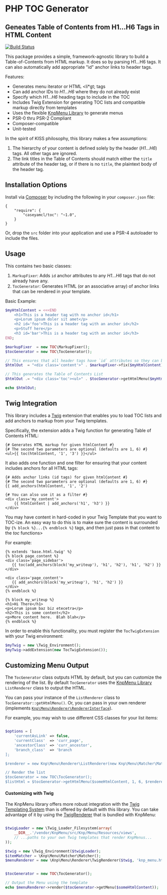 PHP TOC Generator
=================

Geneates Table of Contents from H1...H6 Tags in HTML Content
------------------------------------------------------------

[![Build Status](https://travis-ci.org/caseyamcl/toc)](https://travis-ci.org/caseyamcl/toc.png)

This package provides a simple, framework-agnostic library to build
a Table-of-Contents from HTML markup.  It does so by parsing H1...H6
tags.  It can also automatically add appropriate "id" anchor links to header tags.

Features:
* Generates menu iterator or HTML &lt;li*gt; tags
* Can add anchor IDs to *H1*...*H6* where they do not already exist
* Specify which *H1*...*H6* heading tags to include in the TOC
* Includes Twig Extension for generating TOC lists and compatible markup directly from templates
* Uses the flexible [KnpMenu Library](https://github.com/KnpLabs/KnpMenu) to generate menus
* PSR-0 thru PSR-2 Compliant
* Composer-compatible
* Unit-tested

In the spirit of KISS philosophy, this library makes a few assumptions:

1. The hierarchy of your content is defined solely by the header (*H1*...*H6*) tags.  All other tags
   are ignored.
2. The link titles in the Table of Contents should match either the `title` attribute of the header tag,
   or if there is no `title`, the plaintext body of the header tag.

Installation Options
--------------------
Install via [Composer](http://getcomposer.org/) by including the following in your `composer.json` file: 
 
    {
        "require": {
            "caseyamcl/toc": "~1.0",
        }
    }

Or, drop the `src` folder into your application and use a PSR-4 autoloader to include the files.


Usage
-----
This contains two basic classes:

1. `MarkupFixer`: Adds `id` anchor attributes to any *H1*...*H6* tags that do not already have any.
2. `TocGenerator`: Generates HTML (or an associative array) of anchor links that can be rendered in your template.

Basic Example:

```php
$myHtmlContent = <<<END
    <h1>This is a header tag with no anchor id</h1>
    <p>Lorum ipsum doler sit amet</p>
    <h2 id='foo'>This is a header tag with an anchor id</h2>
    <p>Stuff here</p>
    <h3 id='bar'>This is a header tag with an anchor id</h3>
END;

$markupFixer  = new TOC\MarkupFixer();
$tocGenerator = new TOC\TocGenerator();

// This ensures that all header tags have `id` attributes so they can be used as anchors
$htmlOut  = "<div class='content'>" . $markupFixer->fix($myHtmlContent) . "</div>";

// This generates the Table of Contents List
$htmlOut .= "<div class='toc'><ul>" . $tocGenerator->getHtmlMenu($myHtmlContent) . "</ul></div>";

echo $htmlOut;
```

Twig Integration
----------------
This library includes a [Twig](http://twig.sensiolabs.org) extension that enables you to load
TOC lists and add anchors to markup from your Twig templates.

Specifically, the extension adds a Twig function for generating Table of Contents HTML:

```twig
{# Generates HTML markup for given htmlContent #}
{# The second two parameters are optional (defaults are 1, 6) #}
<ul>{{ toc(htmlContent, '1', '3') }}</ul>
```

It also adds one function and one filter for ensuring that your content includes anchors for 
all HTML tags:

```twig
{# Adds anchor links (id tags) for given htmlContent #}
{# The second two parameters are optional (defaults are 1, 6) #}
{{ add_anchors(htmlContent, '1', '2')

{# You can also use it as a filter #}
<div class='my_content'>
    {{ htmlContent | add_anchors('h1', 'h3') }}
</div>
```

You may have content in hard-coded in your Twig Template that you want to TOC-ize.  An
easy way to do this is to make sure the content is surrounded by `{% block %}...{% endblock %}`
tags, and then just pass in that content to the *toc* functions>

For example:

```twig
{% extends 'base.html.twig' %}
{% block page_content %}
<div class='page_sidebar'>
   {{ toc(add_anchors(block('my_writeup'), 'h1', 'h2'), 'h1', 'h2') }}
</div>

<div class='page_content'>
   {{ add_anchors(block('my_writeup'), 'h1', 'h2') }}
</div>
{% endblock %}

{% block my_writeup %}
<h1>Hi There</h1>
<p>Lorum ipsum baz biz etecetra</p>
<h2>This is some content</h2>
<p>More content here.  Blah blah</p>
{% endblock %}
```

In order to enable this functionality, you must register the `TocTwigExtension` with your Twig environment:

```php
$myTwig = new \Twig_Environment();
$myTwig->addExtension(new TocTwigExtension());
```

Customizing Menu Output
-----------------------

The `TocGenerator` class outputs HTML by default, but you can customize the rendering of the list.  By default
`TocGenerator` uses the [KnpMenu Library](https://github.com/KnpLabs/KnpMenu) `ListRenderer` class to output the HTML.

You can pass your instance of the `ListRenderer` class to `TocGenerator::getHtmlMenu()`. Or, you can pass in 
your own renderer (implements [`Knp\Menu\Renderer\RendererInterface`](https://github.com/KnpLabs/KnpMenu/blob/master/src/Knp/Menu/Renderer/RendererInterface.php)).

For example, you may wish to use different CSS classes for your list items:

```php

$options = [
    'currentAsLink' => false,
    'currentClass'  => 'curr_page',
    'ancestorClass' => 'curr_ancestor',
    'branch_class'  => 'branch
];

$renderer = new Knp\Menu\Renderer\ListRenderer(new Knp\Menu\Matcher\Matcher(), $options);

// Render the list
$tocGenerator = new TOC\TocGenerator();
$listHtml = $tocGenerator->getHtmlMenu($someHtmlContent, 1, 6, $renderer);

```

#### Customizing with Twig

The KnpMenu library offers more robust integration with the [Twig Templating System](http://twig.sensiolabs.org/)
than is offered by default with this library.  You can take advantage of it by using the [TwigRenderer](https://github.com/KnpLabs/KnpMenu/blob/master/doc/02-Twig-Integration.markdown#using-the-twigrenderer)
that is bundled with KnpMenu:

```php

$twigLoader = new \Twig_Loader_Filesystem(array(
    __DIR__.'/vendor/KnpMenu/src/Knp/Menu/Resources/views',
    // ...paths to your own Twig templates that render KnpMenus...
));

$twig = new \Twig_Environment($twigLoader);
$itemMatcher = \Knp\Menu\Matcher\Matcher();
$menuRenderer = new \Knp\Menu\Renderer\TwigRenderer($twig, 'knp_menu.html.twig', $itemMatcher);


$tocGenerator = new TOC\TocGenerator();

// Output the Menu using the template 
echo $menuRenderer->render($tocGenerator->getMenu($someHtmlContent));

```
